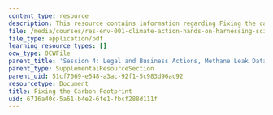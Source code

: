 ```yaml
---
content_type: resource
description: This resource contains information regarding Fixing the carbon footprint.
file: /media/courses/res-env-001-climate-action-hands-on-harnessing-science-with-communities-to-cut-carbon-january-iap-2017/6716a40c5a61b4e26fe1fbcf288d111f_MITRES_ENV_001IAP17_ses4.2.pdf
file_type: application/pdf
learning_resource_types: []
ocw_type: OCWFile
parent_title: 'Session 4: Legal and Business Actions, Methane Leak Data Debrief'
parent_type: SupplementalResourceSection
parent_uid: 51cf7069-e548-a3ac-92f1-5c983d96ac92
resourcetype: Document
title: Fixing the Carbon Footprint
uid: 6716a40c-5a61-b4e2-6fe1-fbcf288d111f
---
```

